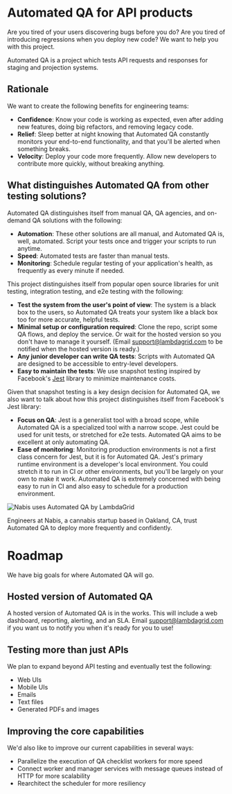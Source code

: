 # Automated QA for API products

Are you tired of your users discovering bugs before you do? Are you tired of introducing regressions when you deploy new code? We want to help you with this project.

Automated QA is a project which tests API requests and responses for staging and projection systems.

## Rationale

We want to create the following benefits for engineering teams:
* **Confidence**: Know your code is working as expected, even after adding new features, doing big refactors, and removing legacy code.
* **Relief**: Sleep better at night knowing that Automated QA constantly monitors your end-to-end functionality, and that you'll be alerted when something breaks.
* **Velocity**: Deploy your code more frequently. Allow new developers to contribute more quickly, without breaking anything.

## What distinguishes Automated QA from other testing solutions?

Automated QA distinguishes itself from manual QA, QA agencies, and on-demand QA solutions with the following:
* **Automation**: These other solutions are all manual, and Automated QA is, well, automated. Script your tests once and trigger your scripts to run anytime.
* **Speed**: Automated tests are faster than manual tests.
* **Monitoring**: Schedule regular testing of your application's health, as frequently as every minute if needed.

This project distinguishes itself from popular open source libraries for unit testing, integration testing, and e2e testing with the following:
* **Test the system from the user's point of view**: The system is a black box to the users, so Automated QA treats your system like a black box too for more accurate, helpful tests.
* **Minimal setup or configuration required**: Clone the repo, script some QA flows, and deploy the service. Or wait for the hosted version so you don't have to manage it yourself. (Email <support@lambdagrid.com> to be notified when the hosted version is ready.)
* **Any junior developer can write QA tests**: Scripts with Automated QA are designed to be accessible to entry-level developers.
* **Easy to maintain the tests**: We use snapshot testing inspired by Facebook's [Jest](https://jestjs.io/) library to minimize maintenance costs.

Given that snapshot testing is a key design decision for Automated QA, we also want to talk about how this project distinguishes itself from Facebook's Jest library:
* **Focus on QA**: Jest is a generalist tool with a broad scope, while Automated QA is a specialized tool with a narrow scope. Jest could be used for unit tests, or stretched for e2e tests. Automated QA aims to be excellent at only automating QA.
* **Ease of monitoring**: Monitoring production environments is not a first class concern for Jest, but it is for Automated QA. Jest's primary runtime environment is a developer's local environment. You could stretch it to run in CI or other environments, but you'll be largely on your own to make it work. Automated QA is extremely concerned with being easy to run in CI and also easy to schedule for a production environment.

<img src="https://i.imgur.com/wCPlswA.png" alt="Nabis uses Automated QA by LambdaGrid" style="max-width:400px;"/>

Engineers at Nabis, a cannabis startup based in Oakland, CA, trust Automated QA to deploy more frequently and confidently.

# Roadmap

We have big goals for where Automated QA will go.

## Hosted version of Automated QA

A hosted version of Automated QA is in the works. This will include a web dashboard, reporting, alerting, and an SLA. Email <support@lambdagrid.com> if you want us to notify you when it's ready for you to use!

## Testing more than just APIs

We plan to expand beyond API testing and eventually test the following:
* Web UIs
* Mobile UIs
* Emails
* Text files
* Generated PDFs and images

## Improving the core capabilities

We'd also like to improve our current capabilities in several ways:
* Parallelize the execution of QA checklist workers for more speed
* Connect worker and manager services with message queues instead of HTTP for more scalability
* Rearchitect the scheduler for more resiliency
